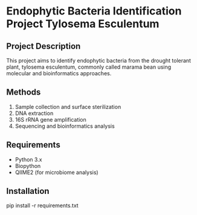 # Endophytic Bacteria Identification Project Tylosema Esculentum
## Project Description
This project aims to identify endophytic bacteria from the drought tolerant plant, tylosema esculentum, commonly called marama bean using molecular and bioinformatics approaches.

## Methods
1. Sample collection and surface sterilization
2. DNA extraction
3. 16S rRNA gene amplification
4. Sequencing and bioinformatics analysis

## Requirements
- Python 3.x
- Biopython
- QIIME2 (for microbiome analysis)

## Installation
pip install -r requirements.txt
